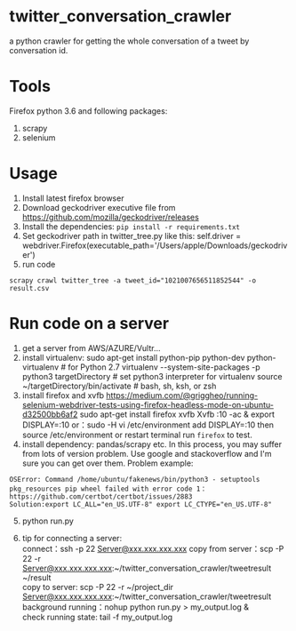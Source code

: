 # twitter_conversation_crawler
a python crawler for getting the whole conversation of a tweet by conversation id.



# Tools
Firefox python 3.6 and following packages:
1. scrapy 
2. selenium


# Usage
1. Install latest firefox browser
2. Download geckodriver executive file from https://github.com/mozilla/geckodriver/releases
3. Install the dependencies:
``pip install -r requirements.txt``
4. Set geckodriver path in twitter_tree.py like this: self.driver = webdriver.Firefox(executable_path='/Users/apple/Downloads/geckodriver')
5. run code

``scrapy crawl twitter_tree -a tweet_id="1021007656511852544" -o result.csv
``
# Run code on a server
1. get a server from AWS/AZURE/Vultr...
2. install virtualenv:
sudo apt-get install python-pip python-dev python-virtualenv # for Python 2.7
virtualenv --system-site-packages -p python3 targetDirectory # set python3 interpreter for virtualenv
source ~/targetDirectory/bin/activate # bash, sh, ksh, or zsh
3. install firefox and xvfb https://medium.com/@griggheo/running-selenium-webdriver-tests-using-firefox-headless-mode-on-ubuntu-d32500bb6af2
sudo apt-get install firefox xvfb
Xvfb :10 -ac &
export DISPLAY=:10 or：sudo -H vi /etc/environment  add DISPLAY=:10  then source /etc/environment or restart terminal
run `firefox` to test.
4. install dependency: pandas/scrapy etc. In this process, you may suffer from lots of version problem. Use google and stackoverflow and I'm sure you can get over them.
Problem example:
````
OSError: Command /home/ubuntu/fakenews/bin/python3 - setuptools pkg_resources pip wheel failed with error code 1： https://github.com/certbot/certbot/issues/2883 
Solution:export LC_ALL="en_US.UTF-8" export LC_CTYPE="en_US.UTF-8"
````
5. python run.py

6. tip for connecting a server: \
connect：ssh -p 22  Server@xxx.xxx.xxx.xxx 
copy from server：scp -P 22 -r Server@xxx.xxx.xxx.xxx:~/twitter_conversation_crawler/tweetresult ~/result \
copy to server: scp -P 22 -r ~/project_dir  Server@xxx.xxx.xxx.xxx:~/twitter_conversation_crawler/tweetresult \
background running：nohup python run.py > my_output.log & \
check running state: tail -f my_output.log
